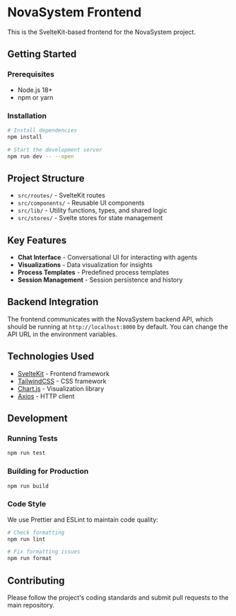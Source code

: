 # NovaSystem Frontend

This is the SvelteKit-based frontend for the NovaSystem project.

## Getting Started

### Prerequisites

- Node.js 18+
- npm or yarn

### Installation

```bash
# Install dependencies
npm install

# Start the development server
npm run dev -- --open
```

## Project Structure

- `src/routes/` - SvelteKit routes
- `src/components/` - Reusable UI components
- `src/lib/` - Utility functions, types, and shared logic
- `src/stores/` - Svelte stores for state management

## Key Features

- **Chat Interface** - Conversational UI for interacting with agents
- **Visualizations** - Data visualization for insights
- **Process Templates** - Predefined process templates
- **Session Management** - Session persistence and history

## Backend Integration

The frontend communicates with the NovaSystem backend API, which should be running at `http://localhost:8000` by default. You can change the API URL in the environment variables.

## Technologies Used

- [SvelteKit](https://kit.svelte.dev/) - Frontend framework
- [TailwindCSS](https://tailwindcss.com/) - CSS framework
- [Chart.js](https://www.chartjs.org/) - Visualization library
- [Axios](https://axios-http.com/) - HTTP client

## Development

### Running Tests

```bash
npm run test
```

### Building for Production

```bash
npm run build
```

### Code Style

We use Prettier and ESLint to maintain code quality:

```bash
# Check formatting
npm run lint

# Fix formatting issues
npm run format
```

## Contributing

Please follow the project's coding standards and submit pull requests to the main repository.